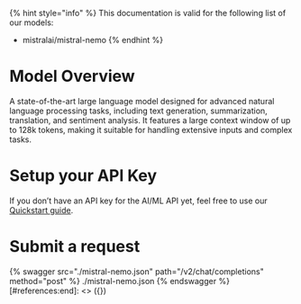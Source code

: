 [#references:start]: <> ({ "template": "openapi" })
{% hint style="info" %}
This documentation is valid for the following list of our models:
* mistralai/mistral-nemo
{% endhint %}

# Model Overview
A state-of-the-art large language model designed for advanced natural language processing tasks, including text generation, summarization, translation, and sentiment analysis. It features a large context window of up to 128k tokens, making it suitable for handling extensive inputs and complex tasks.

# Setup your API Key
If you don’t have an API key for the AI/ML API yet, feel free to use our [Quickstart guide](https://docs.aimlapi.com/quickstart/setting-up).

# Submit a request
{% swagger src="./mistral-nemo.json" path="/v2/chat/completions" method="post" %}
./mistral-nemo.json
{% endswagger %}
[#references:end]: <> ({})